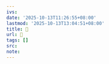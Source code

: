 ```yaml
---
ivs:
date: '2025-10-13T11:26:55+08:00'
lastmod: '2025-10-13T13:04:51+08:00'
title: 󰔕
url: 󰔕
tags: []
src:
note:
---
```

